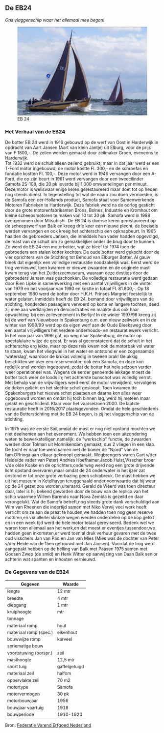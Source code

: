 ## De EB24

*Ons vlaggenschip waar het allemaal mee begon!*

<figure id="foto_eb24">
    <img src="media/eb24.jpg" alt="EB 24">
    <figcaption>EB 24</figcaption>
</figure>

### Het Verhaal van de EB24

De botter EB 24 werd in 1916 gebouwd op de werf van Oost in Harderwijk in opdracht van Aart Jansen (Aart van 
klein Jantje) uit Elburg, voor de prijs van F 1800,-. De zeilen werden gemaakt door zeilmaker Groen, eveneens 
te Harderwijk.  
Tot 1932 werd de schuit alleen zeilend gebruikt, maar in dat jaar werd er een T-Ford motor ingebouwd, de motor 
kostte Fl. 300,- en de schroefas en fundatie kostten Fl.  100,-.
Deze motor werd in 1946 vervangen door een A-Ford, die op zijn beurt in 1961 werd vervangen door een 
tweecilinder Samofa 2S-108, die 20 pk leverde bij 1.000 omwentelingen per minuut. Deze motor is weliswaar 
enige keren gerestaureerd maar doet tot op heden nog steeds dienst.
In tegenstelling tot wat de naam zou doen vermoeden, is de Samofa een oer-Hollands product, Samofa staat voor 
Samenwerkende Motoren Fabrieken te Harderwijk. Deze fabriek werd na de oorlog gesticht door de grote 
motorenfabrikanten Brons, Bolnes, Industrie en Kromhout om kleine scheepsmotoren te maken van 10 tot 30 pk.
Samofa werd in 1988 overgenomen door Mitsubishi.
De EB 24 is diverse keren gerestaureerd op de scheepswerf van Balk en kreeg drie keer een nieuwe plecht, 
de boeisels werden vervangen en ook kreeg het achterschip een opknapbeurt.
In 1965 haalden de gebroeders Jansen, die inmiddels hun vader hadden opgevolgd, de mast van de schuit om zo 
gemakkelijker onder de brug door te kunnen. Zo werd de EB 24 een motorbotter, wat ze bleef tot 1974 toen de 
gebroeders een stalen kotter kochten.
De oude botter werd gekocht door de vier oprichters van de Stichting tot Behoud van Elburger Botter.
Al gauw bleek dat eigenlijk een volledige restauratie noodzakelijk was. Eerst werd de trog vernieuwd, toen 
kwamen er nieuwe zwaarden en de originele mast kwam terug van het Zuiderzeemuseum, waaraan deze destijds door 
de gebroeders Jansen was geschonken.
De volledige restauratie werd gedaan door Rien Lipke in samenwerking met een aantal vrijwilligers in de winter
van 1979 en het voorjaar van 1980 en kostte in totaal Fl. 81.800,-.
Op 18 september 1980 werd de botter door H.K.H. Prinses Margriet feestelijk te water gelaten.
Inmiddels heeft de EB 24, bemand door vrijwilligers van de stichting, honderden passagiers vervoerd op korte 
en langere tochten, deed zij mee aan wedstrijden en demonstraties en maakte dus ook haar opwachting  bij een 
zeilevenement in Berlijn!
In de winter 1997/98 kreeg zij bij de werf van Nieuwboer in Spakenburg o.m. een nieuw zeilwerk en in de winter 
van 1998/99 werd op de eigen werf aan de Oude Bleeksweg door een aantal vrijwilligers het verdere onderhouds- 
en restauratiewerk verricht.
In het voorjaar van 1999 gaf, op weg naar Spakenburg, de motor op spectalulaire wijze de geest. Er was al 
geconstateerd dat de schuit in het achterschip erg lekte, maar op deze reis kwam ook de motorbak vol water te 
staan, kwam het vliegwiel in het water en ontstond er een zogenaamde ‘waterslag’, waardoor de krukas volledig 
in tweeën brak!
Gelukkig beschikten we over een reservemotor, ook een Samofa, en deze kon redelijk snel worden ingebouwd, zodat
de botter het hele seizoen verder weer operationeel was.
Wegens de eerder genoemde lekkage moest de botter toch weer de loods in; het achterste bunschot was volledig 
verrot. Met behulp van de vrijwilligers werd eerst de motor verwijderd, vervolgens de deken gelicht en het 
slechte schot gesloopt. Toen kwamen de Spakenburgers het nieuwe schot plaatsen en daarna kon alles weer 
opgebouwd worden en omdat hij toch binnen lag, werd hij meteen maar gelakt en geschilderd. Klaar voor het 
vaarseizoen 2000.
De laatste restauratie heeft in 2016/2017 plaatsgevonden. Omdat de hele geschiedenis van de Botterstichting 
met de EB 24 begon, is zij het vlaggenschip van de stichting.

<div class="hhulst">
In 1975 was de eerste Sail,omdat de mast er nog niet opstond mochten we niet deelnemen aan het evenement. We hebben toen een uitzondering weten te bewerkstelligen,namelijk: de "werkschip" functie, de zwaarden werden door Tolman uit Monnikendam gemaakt, dus 2 vliegen in een klap.  
De tocht er naar toe werd samen met de boeier de "Njord" van de fam.Offringa aan elkaar geknoopt gemaakt.
Wegbrengers waren Gart v/der Heide(de vader van Peter) Andries Hoefhamer,Jacob Hulst,Visscher broer v/de olde Koake en de oprichters,onderweg werd nog een grote drijvende licht opstand overvaren,maar omdat de 24 onderwater in het ijzer zat onstond er tot onze grote verbazing geen schipbreuk.
De mast hebben we uit het museum in Ketelhaven teruggehaald onder voorwaarde dat hij weer op de 24 gezet zou worden,uiteraard.
Gerald de Weerd was toen directeur daar, later is hij bekend geworden door de bouw van de replica van het schip waarmee Willem Barends naar Nova Zembla is gezeild en daar verongelukt.
Wat de Samofa betreft,nog steeds grote dank verschuldigd aan Wim van Rheenen die indertijd samen met Niko Verwij veel werk heeft verricht om ze aan de praat te houden,we hadden toen nog geen reserve motoren,en via allerlei slinkse wegen werden onderdelen op de kop getikt en in een week tijd werd  de hele motor totaal gereviseerd.
Bedenk wel we waren toen allemaal aan het werk,en dat moest er eventjes tussendoor,we hadden geen inkomsten,er werd toen al druk verhuur gevaren met de twee oud visschers Jan van Pad en Jan van Mies (Mies was de dochter van Peter v/der Heide van de 15en getrouwd met Jan Jansen).
Voordat de trog werd aangepakt hebben op de helling van Balk met Paasen 1975 samen met Goosen Zwep (de smid) en Henk Witter op aanwijzing van Daan Balk senior achterin wat spanten en inhouten vernieuwd.
</div>

### De Gegevens van de EB24

| Gegeven                   | Waarde        |  
|---------------------------|---------------|   
| lengte 	                | 12     mtr    | 	 
| breedte 	                | 4      mtr    | 		        
| diepgang 	                | 1      mtr    | 		 
| kruiphoogte 	            |     	 mtr    | 	 
| tonnage 	                |    	        | 	
| materiaal romp 	        | hout 	        |  
| materiaal romp (spec.) 	| eikenhout     |  
| bouwwijze romp 	        | karveel 	    |  
| seriematige bouw 		    |               |  
| voortstuwing (oorspr.) 	| zeil          |   	 
| masthoogte 	            | 12,5 	 mtr    |
| soort tuig 	            | gaffelgetuigd |  	 
| materiaal zeil 	        | halfom        |   	 
| oppervlakte zeil 	        | 70 	 m2     |
| motortype 	            | Samofa        |  	 
| motorvermogen             | 30 	 pk     | 
| motorbouwjaar 		    | 1956          |  
| bouwjaar vaartuig 	    | 1918 	        |  
| bouwperiode 	            | 1910-1920 	|   

Bron: [Federatie Varend Erfgoed Nederland](https://rven.info/schip.aspx?=501)



